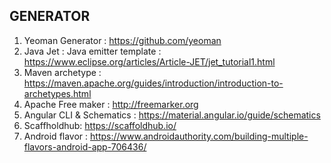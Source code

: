 
## GENERATOR

1. Yeoman Generator : https://github.com/yeoman
2. Java Jet : Java emitter template : https://www.eclipse.org/articles/Article-JET/jet_tutorial1.html
3. Maven archetype : https://maven.apache.org/guides/introduction/introduction-to-archetypes.html
4. Apache Free maker : http://freemarker.org
5. Angular CLI & Schematics : https://material.angular.io/guide/schematics
6. Scaffholdhub: https://scaffoldhub.io/
6. Android flavor : https://www.androidauthority.com/building-multiple-flavors-android-app-706436/